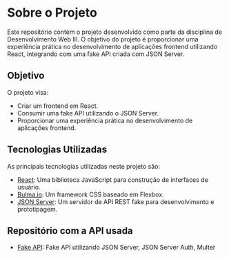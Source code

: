 # Sobre o Projeto

Este repositório contém o projeto desenvolvido como parte da disciplina de Desenvolvimento Web III. O objetivo do projeto é proporcionar uma experiência prática no desenvolvimento de aplicações frontend utilizando React, integrando com uma fake API criada com JSON Server.

## Objetivo

O projeto visa:
- Criar um frontend em React.
- Consumir uma fake API utilizando o JSON Server.
- Proporcionar uma experiência prática no desenvolvimento de aplicações frontend.

## Tecnologias Utilizadas

As principais tecnologias utilizadas neste projeto são:

- [React](https://react.dev/): Uma biblioteca JavaScript para construção de interfaces de usuário.
- [Bulma.io](https://bulma.io/): Um framework CSS baseado em Flexbox.
- [JSON Server](https://www.npmjs.com/package/json-server): Um servidor de API REST fake para desenvolvimento e prototipagem.

## Repositório com a API usada
- [Fake API](https://linkrepositório.com): Fake API utilizando JSON Server, JSON Server Auth, Multer